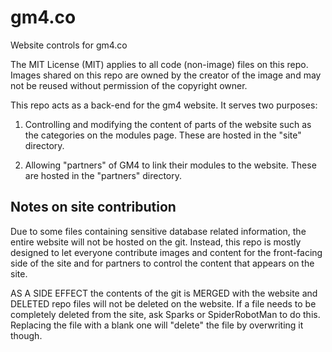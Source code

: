 # gm4.co
Website controls for gm4.co

The MIT License (MIT) applies to all code (non-image) files on this repo. Images shared on this repo are owned by the creator of the image and may not be reused without permission of the copyright owner.

This repo acts as a back-end for the gm4 website. It serves two purposes:

1) Controlling and modifying the content of parts of the website such as the categories on the modules page. These are hosted in the "site" directory.

2) Allowing "partners" of GM4 to link their modules to the website. These are hosted in the "partners" directory.


## Notes on site contribution
Due to some files containing sensitive database related information, the entire website will not be hosted on the git. Instead, this repo is mostly designed to let everyone contribute images and content for the front-facing side of the site and for partners to control the content that appears on the site.

AS A SIDE EFFECT the contents of the git is MERGED with the website and DELETED repo files will not be deleted on the website. If a file needs to be completely deleted from the site, ask Sparks or SpiderRobotMan to do this. Replacing the file with a blank one will "delete" the file by overwriting it though.
